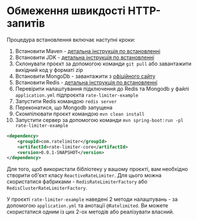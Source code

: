 # Обмеження швикдості HTTP-запитів
Процедура встановлення включає наступні кроки:
1. Встановити Maven - [детальна інструкція по встановленні](https://maven.apache.org/install.html)
2. Встановити JDK - [детальна інструкція по встановленні](https://docs.oracle.com/en/java/javase/11/install/installation-jdk-microsoft-windows-platforms.html#GUID-61460339-5500-40CC-9006-D4FC3FBCFC0D)
3. Склонувати проєкт за допомогою команди `git pull` або завантажити вихідний код у форматі zip
4. Встановити MongoDb - завантажити з [офіційного сайту](https://www.mongodb.com/try/download/community)
5. Встановити Redis - [детальна інструкція по встановленні](https://redis.io/download/)
6. Перевірити налаштування підключення до Redis та Mongodb у файлі `application.yml` підпроєкта `rate-limiter-example`
7. Запустити Redis командою `redis server`
8. Переконатися, що Mongodb запущена
9. Скомпілювати проєкт командою `mvn clean install`
10. Запустити сервер за допомогою команди `mvn spring-boot:run -pl rate-limiter-example`

```xml
<dependency>
    <groupId>com.ratelimiter</groupId>
    <artifactId>rate-limiter-core</artifactId>
    <version>0.0.1-SNAPSHOT</version>
</dependency>
```
Для того, щоб використати бібліотеку у вашому проєкті, вам необхідно створити об'єкт класу `ReactiveRateLimiter`. Для цього можна скористатися фабриками - `RedisRateLimiterFactory` або `RedisClusterRateLimiterFactory`.

У проєкті `rate-limiter-example` наведені 2 методи налаштувань - за допомогою `application.yml` та анотації `@Ratelimited`. Ви можете скористатися одним із цих 2-ох методів або реалізувати власний.
